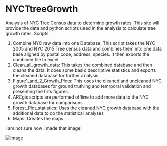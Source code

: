 # NYCTtreeGrowth
Analysis of NYC Tree Census data to determine growth rates.   This site will provide the data and python scripts used in the analysis to calculate tree growth rates.  Scripts
1. Combine NYC raw data into one Database:  This script takes the NYC 2005 and NYC 2015 Tree census data and combines them into one data base aligned by postal code, address, species.  It then exports the combined file to excel. 
2. Clean_all_growth_data: This takes the combined database and then cleans the data. It does some basic descriptive statistics and exports the cleaned database for further analysis.
3. Figure1_and_2_Growth_Plots:  This uses the cleaned and uncleaned NYC growth databases for ground truthing and temrporal validation and presenting the firts figures.
4. ARCgis scripts are performed offline to add more data to the NYC growth database for comparisons
5. Forest_Plot_statistics: Uses the cleaned NYC growth database with the additional data to do the statistical analyses
6. Maps: Creates the maps


I am not sure how I made that image!


![image](https://github.com/bmaillou/NYCTtreeGrowth/assets/8991003/696bf23b-021a-4805-acf7-a9556b115bbd)


